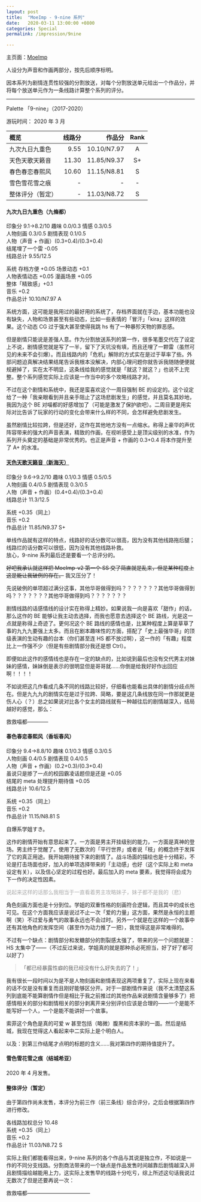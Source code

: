 ```yaml
---
layout: post
title:  "MoeImp - 9-nine 系列"
date:   2020-03-11 13:00:00 +0800
categories: Special
permalink: /impression/9nine

---
```


主页面：[MoeImp](http://yoro.xyz/impression)

人设分为声音和作画两部分，按先后顺序标明。

因本系列为剧情连贯性较强的分割放送，对每个分割放送单元给出一个作品分，并将每个放送单元作为一条线路计算整个系列的评分。

---

Palette 「9-nine」（2017-2020）

游玩时间： 2020 年 3 月

| 概览             | 线路分  |   作品分 | Rank |
| :--------------- | ---: | ---------: | :--: |
| 九次九日九重色 | 9.55 | 10.10/N7.97 |  A  |
| 天色天歌天籁音 | 11.30 | 11.85/N9.37 |  S+  |
| 春色春恋春熙风 | 10.60 | 11.15/N8.81 |  S  |
| 雪色雪花雪之痕 | - | - |  -   |
| 整体评分（暂定） | - | 11.03/N8.72 |  S  |

#### 九次九日九重色（九條都）

印象分 9.1→8.2/10 趣味 0.0/0.3 情感 0.3/0.5<br />
人物刻画 0.3/0.5 剧情表现 0.1/0.5<br />
人物（声音 + 作画）(0.3+0.4)/(0.3+0.4)<br />
结尾埋了一个雷 -0.05<br />
线路总计 9.55/12.5

系统 存档方便 +0.05 场景动态 +0.1 <br />
人物表情动态 +0.05 漫画场景 +0.05<br />
整体「精致感」+0.1<br />
音乐 +0.2<br />
作品总计 10.10/N7.97 A

系统方面，这可能是我用过的最好用的系统了，存档界面就在手边，基本功能也没有缺失，人物和场景甚至有些动态，比如一些表情的「冒汗」「kira」这样的效果。这个动态 CG 过于强大甚至使得我跳 hs 有了一种暴殄天物的罪恶感。

但是剧情只能说是差强人意。作为分割放送系列的第一作，很多笔墨交代在了设定上不说，剧情感觉就是写了一半，留下了天坑没有填，而且还埋了一颗雷（虽然可见的未来不会引爆）。而且线路内的「危机」解除的方式实在是过于草率了些。外部问题迫真解决结果结尾告诉我根本没解决，内部心理问题你就告诉我随随便便就规避掉了，实在太不明显，这条线给我的感觉就是「就这？就这？」也说不上完整。整个系列感觉实际上应该是一作当中的多个攻略线路才对。

不过在这个剧情和系统中，我还是蛮喜欢这个一周目强制 BE 的设定的。这个设定给了一种「我亲眼看到并且亲手阻止了这场悲剧发生」的感觉，并且莫名其妙地，我因为这个 BE 对喵都的好感增加了（可能是激发了保护欲吧）。二周目更是用实际对比告诉了玩家的行动的变化会带来什么样的不同，会怎样避免悲剧发生。

虽然剧情比较拉跨，但是还好，这作在其他地方没有一点缩水。称得上豪华的声优阵容带来的强大的声音表演，精致的作画，在视听感受上是顶尖级别的水准，作为系列开头奠定的基础是非常优秀的。也正是声音 + 作画的 0.3+0.4 将本作提升至了 A+ 的水准。

#### [天色天歌天籁音（新海天）](http://yoro.xyz/kawaiigirls/2020/03/12/9nine-sora.html)

印象分 9.6→9.2/10 趣味 0.1/0.3 情感 0.5/0.5<br />
人物刻画 0.4/0.5 剧情表现 0.3/0.5<br />
人物（声音 + 作画）(0.4+0.4)/(0.3+0.4)<br />
线路总计 11.3/12.5

系统 +0.35（同上）<br />
音乐 +0.2<br />
作品总计 11.85/N9.37 S+

单线作品就有这样的特点，线路好的话分数可以很高，因为没有其他线路拖后腿；线路烂的话分数可以很低，因为没有其他线路补救。<br />
放心，9-nine 系列最后还是要看一个总评分的。

~~好吧我承认就这样把 MoeImp-v2 第一个 SS 交了简直就是乱来，但是某种程度上这是能让我破例的存在。~~ 我又压分了！

先说破例的单项超过满分这事，其他华哥做得到吗？？？？？？？其他华哥做得到吗？？？？？？？其他华哥做得到吗？？？？？？？

剧情线路的话感情线的设计实在称得上精妙。如果说我一向是喜欢「甜作」的话，那么这作的 BE 能够让我主动去选择，而我也愿意去选择这个 BE 路线，光是这一点就是称得上奇迹了。更何况这个 BE 路线的感情也是，比某种程度上算是草草了事的九九九要强上太多。而且在剧本趣味性的方面，搭配了「史上最强华哥」的顶级表演的生动有趣的台本（你们甚至连 HS 都不放过啊），这一作的「有趣」程度比上一作强不少（但是有些剧情部分我还是想 Ctrl）。

即便如此这作的感情线也是存在一定的缺点的，比如说到最后也没有交代男主对妹妹的感情，妹妹倒是表示的很明显但是哥哥就……你倒是给我好好作出回应啊！！！！

不如说把这几作看成几条不同的线路比较好，仔细看也能看出具体的剧情分歧点所在。但是九九九的剧情实在是过于拉跨、简略，要是这几条线放在同一作那就更是伤人心（？）总之如果说对比各个女主的路线就有一种越往后的剧情越深入，结局越好的感觉，那么：

救救喵都————

#### 春色春恋春熙风（香坂春风）

印象分 9.4→8.8/10 趣味 0.1/0.3 情感 0.3/0.5<br />
人物刻画 0.4/0.5 剧情表现 0.4/0.5<br />
人物（声音 + 作画）(0.2+0.3)/(0.3+0.4)<br />
虽说只是掺了一点的校园霸凌话题但是还是 +0.05<br />
结尾的 meta 处理提升期待值 +0.05<br />
线路总计 10.6/12.5

系统 +0.35（同上）<br />
音乐 +0.2<br />
作品总计 11.15/N8.81 S

自爆系学姐すき。

这作的剧情开始有意思起来了。一方面是男主开挂级别的能力，一方面是真神的登场。男主终于觉醒了。使用了无数次的「平行世界」或者说「枝」的概念终于发挥了它的真正用途。我开始期待接下来的剧情了。战斗场面的描绘也是十分精彩，不论是打击场面也好，加入的单项选择带来的「主动感」也好（这个实际上和 meta 设定有关），以及信心坚定的过程也好。最后加入的 meta 要素，我觉得将会成为下一作的决定性因素。

<p style="color: #AAAAAA">说起来这样的话那么我相当于一直看着男主攻略妹子，妹子都不是我的（悲）</p>

角色刻画方面也是十分到位。学姐的双重性格的刻画符合逻辑，而且其中的成长也可见。在这个方面我应该是说过不止一次「爱的力量」这方面，果然是永恒的主题啊（笑）不过爱与勇气的故事永远也不会过时。另外一个就是在这样的一个故事中还有其他角色的发挥空间（甚至作为动力推了一把），我觉得这是非常难得的。

不过有一个缺点：剧情部分和发糖部分的割裂感太强了，带来的另一个问题就是：HS 太集中了——（不过反过来说，学姐真的就是那种杀必死担当，好了好了都可以好了）

> 「都已经暴露性癖的我已经没有什么好失去的了！」

我有很长一段时间以为是不是人物刻画和剧情表现这两项重复了，实际上现在来看的话不仅是没有重复而且刚好能够区分开。对于一部剧情作来说（我不太清楚这系列到底能不能算剧情作但是相比于我之前推过的其他作品来说剧情含量够多了）把感情相关的部分和剧情相关的部分剥离开来分别评价应该是合理的——一个是能不能写好一个人，一个是能不能讲好一个故事。

索菲这个角色是真的可爱 w 甚至包括（略微）腹黑和资本家的一面。然后是结城，我现在觉得这人看起来中二实际上是个明白人。

以及：到第三作结尾才点明的标题的含义……我对第四作的期待值提升了。

#### 雪色雪花雪之痕（结城希亚）

2020 年 4 月发售。

#### 整体评分（暂定）

由于第四作尚未发售，本评分为前三作（前三条线）综合评分，之后会根据第四作进行修改。

各线路加权总分 10.48<br />
系统 +0.35（同上）<br />
音乐 +0.2<br />
作品总计 11.03/N8.72 S

实际上我们都能看得出来，9-nine 系列的各个作品与其说是独立作，不如说是一作的不同分支线路。分割商法带来的一个缺点是作品发售时间越靠后剧情越深入并且剧情描绘越能用上力，这实际上发售早的线路十分吃亏，综上所述这句话我说过无数次了但是还要再说一次：

救救喵都————————————

